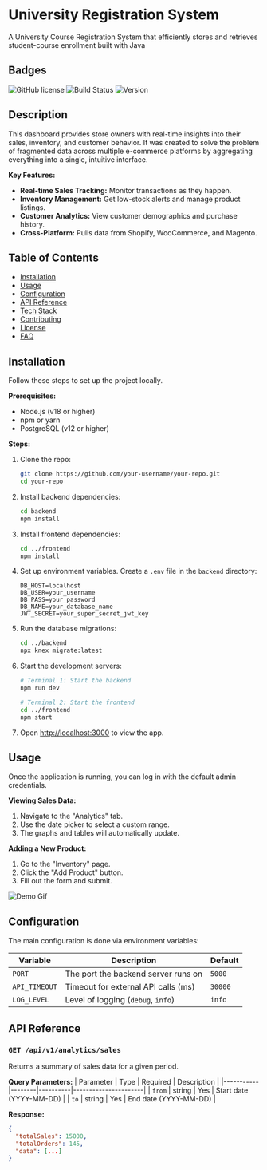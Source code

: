 # University Registration System

A University Course Registration System that efficiently stores and retrieves student-course enrollment built with Java

## Badges

<!-- Shields.io is great for this: https://shields.io/ -->
![GitHub license](https://img.shields.io/github/license/your-username/your-repo)
![Build Status](https://img.shields.io/github/actions/workflow/status/your-username/your-repo/ci.yml)
![Version](https://img.shields.io/github/v/release/your-username/your-repo)

## Description

<!-- A longer, 2-3 paragraph description. Explain what the project does, the problem it solves, and its key features. -->
This dashboard provides store owners with real-time insights into their sales, inventory, and customer behavior. It was created to solve the problem of fragmented data across multiple e-commerce platforms by aggregating everything into a single, intuitive interface.

**Key Features:**
*   **Real-time Sales Tracking:** Monitor transactions as they happen.
*   **Inventory Management:** Get low-stock alerts and manage product listings.
*   **Customer Analytics:** View customer demographics and purchase history.
*   **Cross-Platform:** Pulls data from Shopify, WooCommerce, and Magento.

## Table of Contents

*   [Installation](#installation)
*   [Usage](#usage)
*   [Configuration](#configuration)
*   [API Reference](#api-reference)
*   [Tech Stack](#tech-stack)
*   [Contributing](#contributing)
*   [License](#license)
*   [FAQ](#faq)

## Installation

<!-- How to get your project running on a local machine. Assume the user is starting from scratch. -->
Follow these steps to set up the project locally.

**Prerequisites:**
*   Node.js (v18 or higher)
*   npm or yarn
*   PostgreSQL (v12 or higher)

**Steps:**
1.  Clone the repo:
    ```bash
    git clone https://github.com/your-username/your-repo.git
    cd your-repo
    ```
2.  Install backend dependencies:
    ```bash
    cd backend
    npm install
    ```
3.  Install frontend dependencies:
    ```bash
    cd ../frontend
    npm install
    ```
4.  Set up environment variables. Create a `.env` file in the `backend` directory:
    ```env
    DB_HOST=localhost
    DB_USER=your_username
    DB_PASS=your_password
    DB_NAME=your_database_name
    JWT_SECRET=your_super_secret_jwt_key
    ```
5.  Run the database migrations:
    ```bash
    cd ../backend
    npx knex migrate:latest
    ```
6.  Start the development servers:
    ```bash
    # Terminal 1: Start the backend
    npm run dev

    # Terminal 2: Start the frontend
    cd ../frontend
    npm start
    ```
7.  Open [http://localhost:3000](http://localhost:3000) to view the app.

## Usage

<!-- Show, don't just tell. Provide examples, gifs, or code snippets of how to use your project. -->
Once the application is running, you can log in with the default admin credentials.

**Viewing Sales Data:**
1.  Navigate to the "Analytics" tab.
2.  Use the date picker to select a custom range.
3.  The graphs and tables will automatically update.

**Adding a New Product:**
1.  Go to the "Inventory" page.
2.  Click the "Add Product" button.
3.  Fill out the form and submit.

![Demo Gif](path/to/demo.gif) <!-- A short screen recording is extremely effective here. -->

## Configuration

<!-- Explain any configuration options or environment variables a user might need to change. -->
The main configuration is done via environment variables:

| Variable      | Description                          | Default     |
|---------------|--------------------------------------|-------------|
| `PORT`        | The port the backend server runs on | `5000`      |
| `API_TIMEOUT` | Timeout for external API calls (ms) | `30000`     |
| `LOG_LEVEL`   | Level of logging (`debug`, `info`)  | `info`      |

## API Reference

<!-- If your project has an API, document it thoroughly. -->
### `GET /api/v1/analytics/sales`

Returns a summary of sales data for a given period.

**Query Parameters:**
| Parameter | Type   | Required | Description          |
|-----------|--------|----------|----------------------|
| `from`    | string | Yes      | Start date (YYYY-MM-DD) |
| `to`      | string | Yes      | End date (YYYY-MM-DD)   |

**Response:**
```json
{
  "totalSales": 15000,
  "totalOrders": 145,
  "data": [...]
}
